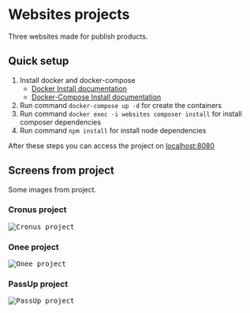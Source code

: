 # Websites projects

Three websites made for publish products.

## Quick setup

1. Install docker and docker-compose
    - [Docker Install documentation](https://docs.docker.com/install/)
    - [Docker-Compose Install documentation](https://docs.docker.com/compose/install/)
2. Run command `docker-compose up -d` for create the containers
3. Run command `docker exec -i websites composer install` for install composer dependencies
4. Run command `npm install` for install node dependencies

After these steps you can access the project on [localhost:8080](http://localhost:8080)

## Screens from project

Some images from project.

### Cronus project

<kbd>
<img src="https://github.com/andersonalvesme/website/blob/master/_readme_images/full_site_cronus.png" alt="Cronus project">
</kbd>

### Onee project

<kbd>
<img src="https://github.com/andersonalvesme/website/blob/master/_readme_images/full_site_onee.png" alt="Onee project">
</kbd>

### PassUp project

<kbd>
<img src="https://github.com/andersonalvesme/website/blob/master/_readme_images/full_site_passup.png" alt="PassUp project">
</kbd>
